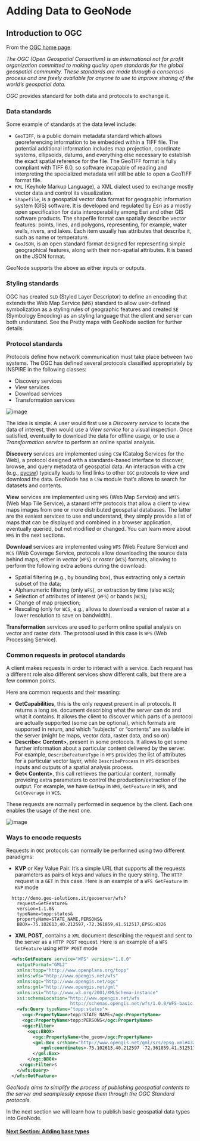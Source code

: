 # Adding Data to GeoNode

## Introduction to OGC
From the [OGC home page](http://www.opengeospatial.org/):

*The OGC (Open Geospatial Consortium) is an international not for profit organization committed to making quality open standards for the global geospatial community. These standards are made through a consensus process and are freely available for anyone to use to improve sharing of the world’s geospatial data.*

*OGC* provides standard for both data and protocols to exchange it.

### Data standards
Some example of standards at the data level include:

 * `GeoTIFF`, is a public domain metadata standard which allows georeferencing information to be embedded within a TIFF file. The potential additional information includes map projection, coordinate systems, ellipsoids, datums, and everything else necessary to establish the exact spatial reference for the file. The GeoTIFF format is fully compliant with TIFF 6.0, so software incapable of reading and interpreting the specialized metadata will still be able to open a GeoTIFF format file.
 * `KML` (Keyhole Markup Language), a XML dialect used to exchange mostly vector data and control its visualization.
 * `Shapefile`, is a geospatial vector data format for geographic information system (GIS) software. It is developed and regulated by Esri as a mostly open specification for data interoperability among Esri and other GIS software products. The shapefile format can spatially describe vector features: points, lines, and polygons, representing, for example, water wells, rivers, and lakes. Each item usually has attributes that describe it, such as name or temperature.
 * `GeoJSON`, is an open standard format designed for representing simple geographical features, along with their non-spatial attributes. It is based on the JSON format.

GeoNode supports the above as either inputs or outputs.

### Styling standards
OGC has created `SLD` (Styled Layer Descriptor) to define an encoding that extends the Web Map Service (`WMS`) standard to allow user-defined symbolization as a styling rules of geographic features and created `SE` (Symbology Encoding) as an styling language that the client and server can both understand. See the Pretty maps with GeoNode section for further details.

### Protocol standards
Protocols define how network communication must take place between two systems. The OGC has defined several protocols classified appropriately by INSPIRE in the following classes:

  * Discovery services
  * View services
  * Download services
  * Transformation services

![image](https://user-images.githubusercontent.com/1278021/125443072-80ceacc2-946f-445a-9b41-9ea2edc1d02b.png)

The idea is simple. A user would first use a *Discovery service* to locate the data of interest, then would use a *View service* for a visual inspection. Once satisfied, eventually to download the data for offline usage, or to use a *Transformation service* to perform an online spatial analysis.

**Discovery** services are implemented using `CSW` (Catalog Services for the Web), a protocol designed with a standards-based interface to discover, browse, and query metadata of geospatial data. An interaction with a `CSW` (e.g., [pycsw](http://pycsw.org)) typically leads to find links to other `OGC` protocols to view and download the data. GeoNode has a `CSW` module that’s allows to search for datasets and contents.

**View** services are implemented using `WMS` (Web Map Service) and `WMTS` (Web Map Tile Service), a stanard `HTTP` protocols that allow a client to view maps images from one or more distributed geospatial databases. The latter are the easiest services to use and understand, they simply provide a list of maps that can be displayed and combined in a browser application, eventually queried, but not modified or changed. You can learn more about `WMS` in the next sections.

**Download** services are implemented using `WFS` (Web Feature Service) and `WCS` (Web Coverage Service, protocols allow downloading the source data behind maps, either in *vector* (`WFS`) or *raster* (`WCS`) formats, allowing to perform the following extra actions during the download:

  * Spatial filtering (e.g., by bounding box), thus extracting only a certain subset of the data;
  * Alphanumeric filtering (only `WFS`), or extraction by time (also `WCS`);
  * Selection of attributes of interest (`WFS`) or bands (`WCS`);
  * Change of map projection;
  * Rescaling (only for `WCS`, e.g., allows to download a version of raster at a lower resolution to save on bandwidth).

**Transformation** services are used to perform online spatial analysis on vector and raster data. The protocol used in this case is `WPS` (Web Processing Service).

### Common requests in protocol standards
A client makes requests in order to interact with a service. Each request has a different role also different services show different calls, but there are a few common points.

Here are common requests and their meaning:

  * **GetCapabilities**, this is the only request present in all protocols. It returns a long `XML` document describing what the server can do and what it contains. It allows the client to discover which parts of a protocol are actually supported (some can be optional), which formats are supported in return, and which “subjects” or “contents” are available in the server (might be maps, vector data, raster data, and so on)
  * **Describe< Content>**, present in some protocols. It allows to get some further information about a particular content delivered by the server. For example, `DescribeFeatureType` in `WFS` provides the list of attributes for a particular vector layer, while `DescribeProcess` in `WPS` describes inputs and outputs of a spatial analysis process.
  * **Get< Content>**, this call retrieves the particular content, normally providing extra parameters to control the production/extraction of the output. For example, we have `GetMap` in `WMS`, `GetFeature` in `WFS`, and `GetCoverage` in `WCS`.

These requests are normally performed in sequence by the client. Each one enables the usage of the next one.

![image](https://user-images.githubusercontent.com/1278021/125444146-365b6772-5c3a-4fc7-b853-bae06cbc589c.png)

### Ways to encode requests
Requests in `OGC` protocols can normally be performed using two different paradigms:

  * **KVP** or Key Value Pair. It’s a simple URL that supports all the requests parameters as pairs of keys and values in the query string. The `HTTP` request is a `GET` in this case. Here is an example of a `WFS GetFeature` in `KVP` mode

```shell
  http://demo.geo-solutions.it/geoserver/wfs?
    request=GetFeature&
    version=1.1.0&
    typeName=topp:states&
    propertyName=STATE_NAME,PERSONS&
    BBOX=-75.102613,40.212597,-72.361859,41.512517,EPSG:4326
```

  * **XML POST**, contains a `XML` document describing the request and sent to the server as a `HTTP POST` request. Here is an example of a `WFS GetFeature` using `HTTP POST` mode

```xml
  <wfs:GetFeature service="WFS" version="1.0.0"
    outputFormat="GML2"
    xmlns:topp="http://www.openplans.org/topp"
    xmlns:wfs="http://www.opengis.net/wfs"
    xmlns:ogc="http://www.opengis.net/ogc"
    xmlns:gml="http://www.opengis.net/gml"
    xmlns:xsi="http://www.w3.org/2001/XMLSchema-instance"
    xsi:schemaLocation="http://www.opengis.net/wfs
                        http://schemas.opengis.net/wfs/1.0.0/WFS-basic.xsd">
    <wfs:Query typeName="topp:states">
      <ogc:PropertyName>topp:STATE_NAME</ogc:PropertyName>
      <ogc:PropertyName>topp:PERSONS</ogc:PropertyName>
      <ogc:Filter>
        <ogc:BBOX>
          <ogc:PropertyName>the_geom</ogc:PropertyName>
          <gml:Box srsName="http://www.opengis.net/gml/srs/epsg.xml#4326">
             <gml:coordinates>-75.102613,40.212597 -72.361859,41.512517</gml:coordinates>
          </gml:Box>
        </ogc:BBOX>
     </ogc:Filter>s
    </wfs:Query>
  </wfs:GetFeature>
```

*GeoNode aims to simplify the process of publishing geospatial contents to the server and seamplessly expose them through the OGC Standard protocols*.

In the next section we will learn how to publish basic geospatial data types into GeoNode.

#### [Next Section: Adding base types](ADDING_BASE_TYPES.md)
